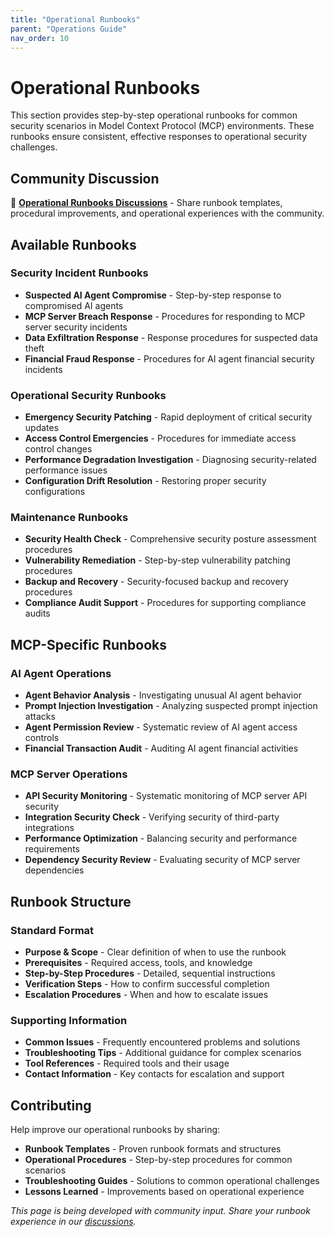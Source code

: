 ```yaml
---
title: "Operational Runbooks"
parent: "Operations Guide"
nav_order: 10
---
```


# Operational Runbooks

This section provides step-by-step operational runbooks for common security scenarios in Model Context Protocol (MCP) environments. These runbooks ensure consistent, effective responses to operational security challenges.

## Community Discussion

💬 **[Operational Runbooks Discussions](https://github.com/orgs/ModelContextProtocol-Security/discussions)** - Share runbook templates, procedural improvements, and operational experiences with the community.

## Available Runbooks

### Security Incident Runbooks
- **Suspected AI Agent Compromise** - Step-by-step response to compromised AI agents
- **MCP Server Breach Response** - Procedures for responding to MCP server security incidents
- **Data Exfiltration Response** - Response procedures for suspected data theft
- **Financial Fraud Response** - Procedures for AI agent financial security incidents

### Operational Security Runbooks
- **Emergency Security Patching** - Rapid deployment of critical security updates
- **Access Control Emergencies** - Procedures for immediate access control changes
- **Performance Degradation Investigation** - Diagnosing security-related performance issues
- **Configuration Drift Resolution** - Restoring proper security configurations

### Maintenance Runbooks
- **Security Health Check** - Comprehensive security posture assessment procedures
- **Vulnerability Remediation** - Step-by-step vulnerability patching procedures
- **Backup and Recovery** - Security-focused backup and recovery procedures
- **Compliance Audit Support** - Procedures for supporting compliance audits

## MCP-Specific Runbooks

### AI Agent Operations
- **Agent Behavior Analysis** - Investigating unusual AI agent behavior
- **Prompt Injection Investigation** - Analyzing suspected prompt injection attacks
- **Agent Permission Review** - Systematic review of AI agent access controls
- **Financial Transaction Audit** - Auditing AI agent financial activities

### MCP Server Operations
- **API Security Monitoring** - Systematic monitoring of MCP server API security
- **Integration Security Check** - Verifying security of third-party integrations
- **Performance Optimization** - Balancing security and performance requirements
- **Dependency Security Review** - Evaluating security of MCP server dependencies

## Runbook Structure

### Standard Format
- **Purpose & Scope** - Clear definition of when to use the runbook
- **Prerequisites** - Required access, tools, and knowledge
- **Step-by-Step Procedures** - Detailed, sequential instructions
- **Verification Steps** - How to confirm successful completion
- **Escalation Procedures** - When and how to escalate issues

### Supporting Information
- **Common Issues** - Frequently encountered problems and solutions
- **Troubleshooting Tips** - Additional guidance for complex scenarios
- **Tool References** - Required tools and their usage
- **Contact Information** - Key contacts for escalation and support

## Contributing

Help improve our operational runbooks by sharing:
- **Runbook Templates** - Proven runbook formats and structures
- **Operational Procedures** - Step-by-step procedures for common scenarios
- **Troubleshooting Guides** - Solutions to common operational challenges
- **Lessons Learned** - Improvements based on operational experience

*This page is being developed with community input. Share your runbook experience in our [discussions](https://github.com/orgs/ModelContextProtocol-Security/discussions).*

